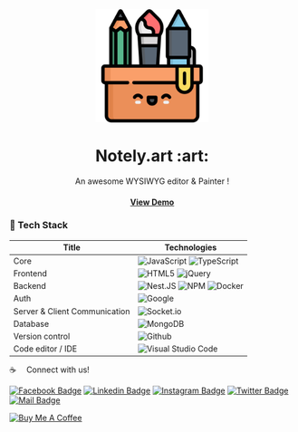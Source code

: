 <div align="center">

  <img src="https://github.com/Notely-art/.github/blob/main/notely-icon.png" alt="logo" width="200" height="auto" />
  <h1>Notely.art :art: </h1>
  
  <p>
    An awesome WYSIWYG editor & Painter ! 
  </p>
  <h4>
    <a href="https://notely.art">View Demo</a>
  </h4>
 </div>

### :toolbox:  Tech Stack

| Title             | Technologies                                                                |
| ----------------- | ------------------------------------------------------------------ |
| Core | ![JavaScript](https://img.shields.io/badge/javascript-%23323330.svg?style=for-the-badge&logo=javascript&logoColor=%23F7DF1E) ![TypeScript](https://img.shields.io/badge/typescript-%23007ACC.svg?style=for-the-badge&logo=typescript&logoColor=white) |
| Frontend | ![HTML5](https://img.shields.io/badge/html5-%23E34F26.svg?style=for-the-badge&logo=html5&logoColor=white) ![jQuery](https://img.shields.io/badge/jquery-%230769AD.svg?style=for-the-badge&logo=jquery&logoColor=white) |
| Backend | ![Nest.JS](https://img.shields.io/badge/nestjs-%23E0234E?style=for-the-badge&logo=nestjs&logoColor=white) ![NPM](https://img.shields.io/badge/NPM-%23000000.svg?style=for-the-badge&logo=npm&logoColor=white) ![Docker](https://img.shields.io/badge/docker-%230db7ed.svg?style=for-the-badge&logo=docker&logoColor=white) |
| Auth | ![Google](https://img.shields.io/badge/google-4285F4?style=for-the-badge&logo=google&logoColor=white) |
| Server & Client Communication | ![Socket.io](https://img.shields.io/badge/Socket.io-black?style=for-the-badge&logo=socket.io&badgeColor=010101) |
| Database | ![MongoDB](https://img.shields.io/badge/MongoDB-%234ea94b.svg?style=for-the-badge&logo=mongodb&logoColor=white) |
| Version control | ![Github](https://img.shields.io/badge/github-%23F05033.svg?style=for-the-badge&logo=github&logoColor=white) |
| Code editor / IDE | ![Visual Studio Code](https://img.shields.io/badge/Visual%20Studio%20Code-0078d7.svg?style=for-the-badge&logo=visual-studio-code&logoColor=white) |







:coffee: &emsp;Connect with us!

[![Facebook Badge](https://img.shields.io/badge/Facebook-1877F2?style=for-the-badge&logo=facebook&logoColor=white)](https://www.facebook.com/mir.labib.hossain/) 
[![Linkedin Badge](https://img.shields.io/badge/LinkedIn-0077B5?style=for-the-badge&logo=linkedin&logoColor=white)](https://www.linkedin.com/in/mir-labib-hossain-775b321aa/) 
[![Instagram Badge](https://img.shields.io/badge/Instagram-E4405F?style=for-the-badge&logo=instagram&logoColor=white)](https://www.instagram.com/_mir.labib_/) 
[![Twitter Badge](https://img.shields.io/badge/Twitter-1DA1F2?style=for-the-badge&logo=twitter&logoColor=white)](https://twitter.com/MirLabibHossain) 
[![Mail Badge](https://img.shields.io/badge/Gmail-D14836?style=for-the-badge&logo=gmail&logoColor=white)](mailto:mirlabibhossain99@gmail.com)




<a href="https://www.buymeacoffee.com/mirlabibhossain" target="_blank"><img src="https://www.buymeacoffee.com/assets/img/custom_images/orange_img.png" alt="Buy Me A Coffee" style="height: auto !important;width: auto !important;" ></a>

